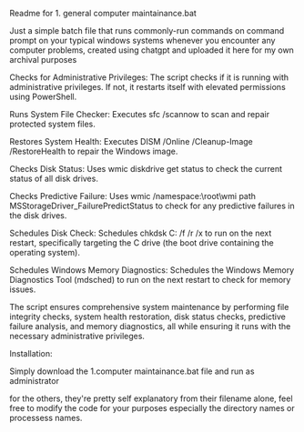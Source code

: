 Readme for 1. general computer maintainance.bat

Just a simple batch file that runs commonly-run commands on command prompt on your typical windows systems whenever you encounter any computer problems, created using chatgpt and uploaded it here for my own archival purposes

Checks for Administrative Privileges:
        The script checks if it is running with administrative privileges. If not, it restarts itself with elevated permissions using PowerShell.

Runs System File Checker:
        Executes sfc /scannow to scan and repair protected system files.

Restores System Health:
        Executes DISM /Online /Cleanup-Image /RestoreHealth to repair the Windows image.

Checks Disk Status:
        Uses wmic diskdrive get status to check the current status of all disk drives.

Checks Predictive Failure:
        Uses wmic /namespace:\root\wmi path MSStorageDriver_FailurePredictStatus to check for any predictive failures in the disk drives.

Schedules Disk Check:
        Schedules chkdsk C: /f /r /x to run on the next restart, specifically targeting the C drive (the boot drive containing the operating system).

Schedules Windows Memory Diagnostics:
        Schedules the Windows Memory Diagnostics Tool (mdsched) to run on the next restart to check for memory issues.

The script ensures comprehensive system maintenance by performing file integrity checks, system health restoration, disk status checks, predictive failure analysis, and memory diagnostics, all while ensuring it runs with the necessary administrative privileges.


Installation:

Simply download the 1.computer maintainance.bat file and run as administrator


for the others, they're pretty self explanatory from their filename alone, feel free to modify the code for your purposes especially the directory names or processess names.
